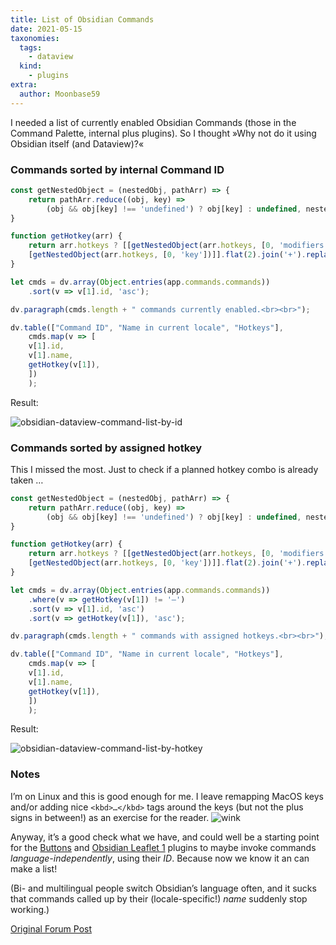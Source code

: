 ```yaml
---
title: List of Obsidian Commands
date: 2021-05-15
taxonomies:
  tags:
    - dataview
  kind:
    - plugins
extra:
  author: Moonbase59
---
```


I needed a list of currently enabled Obsidian Commands (those in the Command Palette, internal plus plugins). So I thought »Why not do it using Obsidian itself (and Dataview)?«

### Commands sorted by internal Command ID

```js
const getNestedObject = (nestedObj, pathArr) => {
    return pathArr.reduce((obj, key) =>
        (obj && obj[key] !== 'undefined') ? obj[key] : undefined, nestedObj);
}

function getHotkey(arr) {
    return arr.hotkeys ? [[getNestedObject(arr.hotkeys, [0, 'modifiers'])],
    [getNestedObject(arr.hotkeys, [0, 'key'])]].flat(2).join('+').replace('Mod', 'Ctrl') : '–';
}

let cmds = dv.array(Object.entries(app.commands.commands))
    .sort(v => v[1].id, 'asc');

dv.paragraph(cmds.length + " commands currently enabled.<br><br>");

dv.table(["Command ID", "Name in current locale", "Hotkeys"],
    cmds.map(v => [
    v[1].id,
    v[1].name,
    getHotkey(v[1]),
    ])
    );
```
    

Result:

![obsidian-dataview-command-list-by-id](https://forum.obsidian.md/uploads/default/optimized/2X/9/941d1ddfba27d5caab7bc258634ac95fb017525d_2_482x500.png)

### Commands sorted by assigned hotkey

This I missed the most. Just to check if a planned hotkey combo is already taken …

```js
const getNestedObject = (nestedObj, pathArr) => {
    return pathArr.reduce((obj, key) =>
        (obj && obj[key] !== 'undefined') ? obj[key] : undefined, nestedObj);
}

function getHotkey(arr) {
    return arr.hotkeys ? [[getNestedObject(arr.hotkeys, [0, 'modifiers'])],
    [getNestedObject(arr.hotkeys, [0, 'key'])]].flat(2).join('+').replace('Mod', 'Ctrl') : '–';
}

let cmds = dv.array(Object.entries(app.commands.commands))
    .where(v => getHotkey(v[1]) != '–')
    .sort(v => v[1].id, 'asc')
    .sort(v => getHotkey(v[1]), 'asc');

dv.paragraph(cmds.length + " commands with assigned hotkeys.<br><br>");

dv.table(["Command ID", "Name in current locale", "Hotkeys"],
    cmds.map(v => [
    v[1].id,
    v[1].name,
    getHotkey(v[1]),
    ])
    );
```
    

Result:

![obsidian-dataview-command-list-by-hotkey](https://forum.obsidian.md/uploads/default/optimized/2X/8/86470033b38fd2b4ca5ec117606d210f2c4d349b_2_479x500.png)

### Notes


I’m on Linux and this is good enough for me. I leave remapping MacOS keys and/or adding nice `<kbd>…</kbd>` tags around the keys (but not the plus signs in between!) as an exercise for the reader. ![wink](https://forum.obsidian.md/images/emoji/apple/wink.png?v=9)

Anyway, it’s a good check what we have, and could well be a starting point for the [Buttons](https://github.com/shabegom/buttons) and [Obsidian Leaflet 1](https://github.com/valentine195/obsidian-leaflet-plugin) plugins to maybe invoke commands _language-independently_, using their _ID_. Because now we know it an can make a list!

(Bi- and multilingual people switch Obsidian’s language often, and it sucks that commands called up by their (locale-specific!) _name_ suddenly stop working.)

[Original Forum Post](https://forum.obsidian.md/t/dataviewjs-snippet-showcase/17847/13)